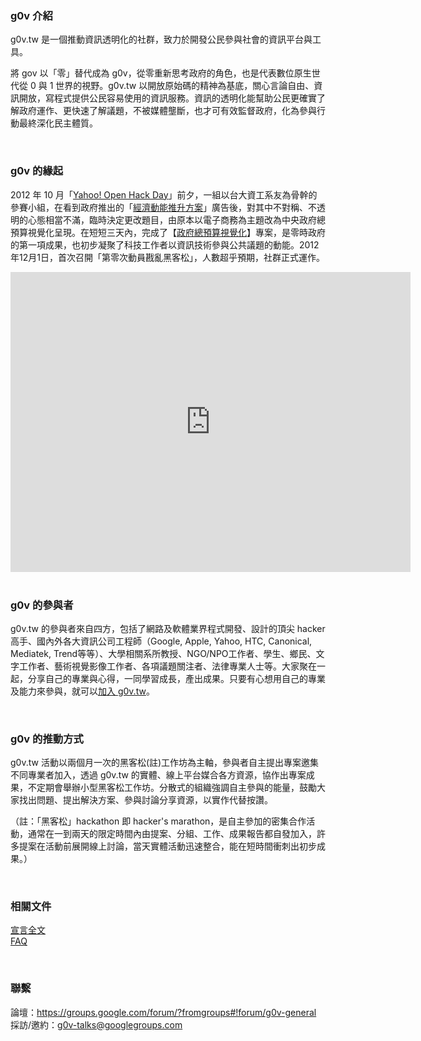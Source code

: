 ### g0v 介紹 


g0v.tw 是一個推動資訊透明化的社群，致力於開發公民參與社會的資訊平台與工具。

將 gov 以「零」替代成為 g0v，從零重新思考政府的角色，也是代表數位原生世代從 0 與 1 世界的視野。g0v.tw 以開放原始碼的精神為基底，關心言論自由、資訊開放，寫程式提供公民容易使用的資訊服務。資訊的透明化能幫助公民更確實了解政府運作、更快速了解議題，不被媒體壟斷，也才可有效監督政府，化為參與行動最終深化民主體質。

<br/>

### g0v 的緣起

2012 年 10 月「[Yahoo! Open Hack Day](http://www.bnext.com.tw/edm/2012hackday/index.html)」前夕，一組以台大資工系友為骨幹的參賽小組，在看到政府推出的「[經濟動能推升方案](http://www.youtube.com/watch?v=RAbD3AGFX6I)」廣告後，對其中不對稱、不透明的心態相當不滿，臨時決定更改題目，由原本以電子商務為主題改為中央政府總預算視覺化呈現。在短短三天內，完成了【[政府總預算視覺化](http://budget.g0v.tw/budget)】專案，是零時政府的第一項成果，也初步凝聚了科技工作者以資訊技術參與公共議題的動能。2012年12月1日，首次召開「第零次動員戡亂黑客松」，人數超乎預期，社群正式運作。


<div class="pagination-centered"><iframe width="640" height="480" src="http://www.youtube.com/embed/0HURMy0l4Ck" frameborder="0" allowfullscreen></iframe></div>

<br/>

### g0v 的參與者

g0v.tw 的參與者來自四方，包括了網路及軟體業界程式開發、設計的頂尖 hacker 高手、國內外各大資訊公司工程師（Google, Apple, Yahoo, HTC, Canonical, Mediatek, Trend等等）、大學相關系所教授、NGO/NPO工作者、學生、鄉民、文字工作者、藝術視覺影像工作者、各項議題關注者、法律專業人士等。大家聚在一起，分享自己的專業與心得，一同學習成長，產出成果。只要有心想用自己的專業及能力來參與，就可以[加入 g0v.tw](/join.html)。

<br/>


### g0v 的推動方式

g0v.tw 活動以兩個月一次的黑客松(註)工作坊為主軸，參與者自主提出專案邀集不同專業者加入，透過 g0v.tw 的實體、線上平台媒合各方資源，協作出專案成果，不定期會舉辦小型黑客松工作坊。分散式的組織強調自主參與的能量，鼓勵大家找出問題、提出解決方案、參與討論分享資源，以實作代替按讚。

（註：「黑客松」hackathon 即 hacker's marathon，是自主參加的密集合作活動，通常在一到兩天的限定時間內由提案、分組、工作、成果報告都自發加入，許多提案在活動前展開線上討論，當天實體活動迅速整合，能在短時間衝刺出初步成果。）



<br/>

### 相關文件

[宣言全文](manifesto.html)<br/>
[FAQ](faq.html)

<br/>

### 聯繫

論壇：https://groups.google.com/forum/?fromgroups#!forum/g0v-general<br/>
採訪/邀約：[g0v-talks@googlegroups.com](mailto:g0v-talks@googlegroups.com)
